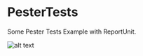 # PesterTests
Some Pester Tests Example with ReportUnit.   

![alt text](https://github.com/tinuwalther/PesterTests/blob/master/Pester%20Test%20Report.png)
